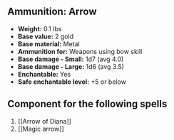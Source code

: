 ## Ammunition: Arrow
- **Weight:** 0.1 lbs
- **Base value:** 2 gold
- **Base material:** Metal
- **Ammunition for:** Weapons using bow skill
- **Base damage - Small:** 1d7 (avg 4.0)
- **Base damage - Large:** 1d6 (avg 3.5)
- **Enchantable:** Yes
- **Safe enchantable level:** +5 or below
## Component for the following spells
1. [[Arrow of Diana]]
2. [[Magic arrow]]
